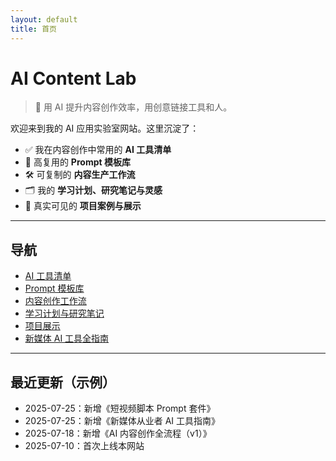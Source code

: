 ```yaml
---
layout: default
title: 首页
---
```


# AI Content Lab

> 🚀 用 AI 提升内容创作效率，用创意链接工具和人。

欢迎来到我的 AI 应用实验室网站。这里沉淀了：

- ✅ 我在内容创作中常用的 **AI 工具清单**
- 🧠 高复用的 **Prompt 模板库**
- 🛠️ 可复制的 **内容生产工作流**
- 🗂️ 我的 **学习计划、研究笔记与灵感**
- 🌟 真实可见的 **项目案例与展示**

---

## 导航

- [AI 工具清单](tools.md)
- [Prompt 模板库](prompts.md)
- [内容创作工作流](workflows.md)
- [学习计划与研究笔记](notes.md)
- [项目展示](showcases.md)
- [新媒体 AI 工具全指南](tools-newmedia.md)

---

## 最近更新（示例）
- 2025-07-25：新增《短视频脚本 Prompt 套件》
- 2025-07-25：新增《新媒体从业者 AI 工具指南》
- 2025-07-18：新增《AI 内容创作全流程（v1）》
- 2025-07-10：首次上线本网站
